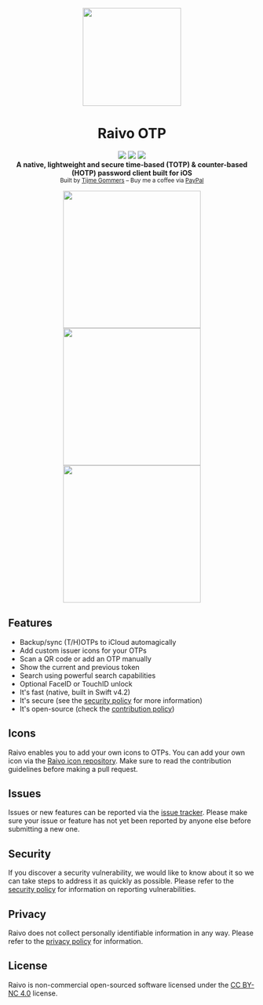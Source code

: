 <p align="center">
    <img src="https://raw.githubusercontent.com/tijme/raivo/master/Assets/app-icon.png" width="200"/>
</p>
<h1 align="center">Raivo OTP</h1>
<p align="center">
    <a href="https://github.com/tijme/raivo/blob/master/LICENSE.md"><img src="https://raw.finnwea.com/shield/?firstText=License&secondText=CC%20BY-NC%204.0" /></a>
    <a href="https://itunes.apple.com/"><img src="https://raw.finnwea.com/shield/?firstText=Platform&secondText=iOS%20(10%20or%20higher)" /></a>
    <a href="https://github.com/tijme/raivo/releases"><img src="https://raw.finnwea.com/shield/?typeKey=SemverVersion&typeValue1=raivo&typeValue2=master&typeValue4=Beta&cache=1"></a>
    <br/>
    <b>A native, lightweight and secure time-based (TOTP) & counter-based (HOTP) password client built for iOS</b>
    <br/>
    <sup>Built by <a href="https://www.linkedin.com/in/tijme/">Tijme Gommers</a> – Buy me a coffee via <a href="https://www.paypal.me/tijmegommers">PayPal</a></sup>
    <br/>
</p>

<p align="center">
    <img src="https://github.com/tijme/raivo/raw/master/.github/preview_left.png" width="280">
    <img src="https://github.com/tijme/raivo/raw/master/.github/preview_middle.png" width="280">
    <img src="https://github.com/tijme/raivo/raw/master/.github/preview_right.png" width="280">
</p>

## Features

* Backup/sync (T/H)OTPs to iCloud automagically
* Add custom issuer icons for your OTPs
* Scan a QR code or add an OTP manually
* Show the current and previous token
* Search using powerful search capabilities
* Optional FaceID or TouchID unlock
* It's fast (native, built in Swift v4.2)
* It's secure (see the [security policy](https://github.com/tijme/raivo/blob/master/SECURITY.md) for more information)
* It's open-source (check the [contribution policy](https://github.com/tijme/raivo/blob/master/CONTRIBUTING.md))

## Icons

Raivo enables you to add your own icons to OTPs. You can add your own icon via the [Raivo icon repository](https://github.com/tijme/raivo-issuer-icons). Make sure to read the contribution guidelines before making a pull request.

## Issues

Issues or new features can be reported via the [issue tracker](https://github.com/tijme/raivo/issues). Please make sure your issue or feature has not yet been reported by anyone else before submitting a new one.

## Security

If you discover a security vulnerability, we would like to know about it so we can take steps to address it as quickly as possible. Please refer to the [security policy](https://github.com/tijme/raivo/blob/master/SECURITY.md) for information on reporting vulnerabilities.

## Privacy

Raivo does not collect personally identifiable information in any way. Please refer to the [privacy policy](https://github.com/tijme/raivo/blob/master/PRIVACY.md) for information.

## License

Raivo is non-commercial open-sourced software licensed under the [CC BY-NC 4.0](https://github.com/tijme/raivo/blob/master/LICENSE.md) license.
